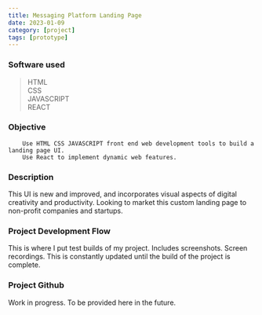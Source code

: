 ```yaml
---
title: Messaging Platform Landing Page
date: 2023-01-09
category: [project]
tags: [prototype]
---
```


### Software used
> HTML <br>
> CSS <br>
> JAVASCRIPT <br>
> REACT 

### Objective
        Use HTML CSS JAVASCRIPT front end web development tools to build a landing page UI.
        Use React to implement dynamic web features.
        

        
### Description
This UI is new and improved, and incorporates visual aspects of digital creativity and productivity. Looking to market this custom landing page to non-profit companies and startups.


### Project Development Flow
This is where I put test builds of my project. Includes screenshots. Screen recordings.
This is constantly updated until the build of the project is complete.


### Project Github
Work in progress. To be provided here in the future.


